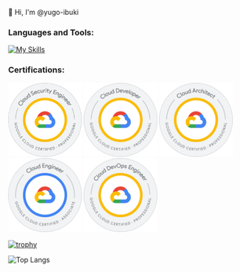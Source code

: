 👋 Hi, I'm @yugo-ibuki

<h3 align="left">Languages and Tools:</h3>

[![My Skills](https://skillicons.dev/icons?i=html,css,sass,js,ts,php,git,github,laravel,react,nextjs,nodejs,jest,firebase,githubactions,nestjs,graphql,docker,gcp,go,prisma,remix&perline=8)](https://skillicons.dev)

<h3 align="left">Certifications:</h3>

<div align="left">
  <img src="./public/certifications/security.png" alt="AWS Certified Security - Specialty" width="150" />
  <img src="./public/certifications/developer.png" alt="AWS Certified Developer - Associate" width="150" />
  <img src="./public/certifications/architect.png" alt="AWS Certified Solutions Architect - Associate" width="150" />
  <img src="./public/certifications/ace.png" alt="AWS Certified Cloud Practitioner" width="150" />
  <img src="./public/certifications/devops.png" alt="AWS Certified Cloud Practitioner" width="150" />
</div>

[![trophy](https://github-profile-trophy.vercel.app/?username=yugo-ibuki&theme=onedark&column=4
)](https://github.com/ryo-ma/github-profile-trophy)

![Top Langs](https://github-readme-stats.vercel.app/api/top-langs/?username=yugo-ibuki&size_weight=0.5&count_weight=0.5)
